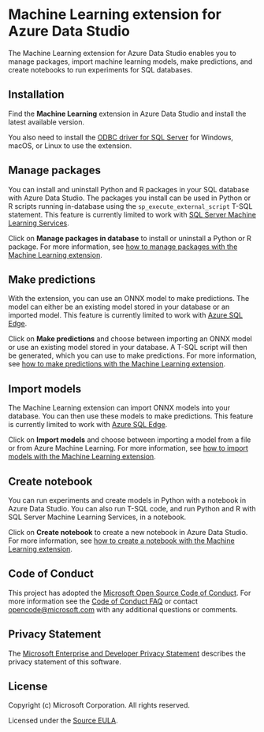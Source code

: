 # Machine Learning extension for Azure Data Studio

The Machine Learning extension for Azure Data Studio enables you to manage packages, import machine learning models, make predictions, and create notebooks to run experiments for SQL databases.

## Installation

Find the **Machine Learning** extension in Azure Data Studio and install the latest available version.

You also need to install the [ODBC driver for SQL Server](https://go.microsoft.com/fwlink/?linkid=2129818) for Windows, macOS, or Linux to use the extension.

## Manage packages

You can install and uninstall Python and R packages in your SQL database with Azure Data Studio. The packages you install can be used in Python or R scripts running in-database using the `sp_execute_external_script` T-SQL statement. This feature is currently limited to work with [SQL Server Machine Learning Services](#).

Click on **Manage packages in database** to install or uninstall a Python or R package. For more information, see [how to manage packages with the Machine Learning extension](#).

## Make predictions

With the extension, you can use an ONNX model to make predictions. The model can either be an existing model stored in your database or an imported model. This feature is currently limited to work with [Azure SQL Edge](#).

Click on **Make predictions** and choose between importing an ONNX model or use an existing model stored in your database. A T-SQL script will then be generated, which you can use to make predictions. For more information, see [how to make predictions with the Machine Learning extension](#).

## Import models

The Machine Learning extension can import ONNX models into your database. You can then use these models to make predictions. This feature is currently limited to work with [Azure SQL Edge](#).

Click on **Import models** and choose between importing a model from a file or from Azure Machine Learning. For more information, see [how to import models with the Machine Learning extension](#).

## Create notebook

You can run experiments and create models in Python with a notebook in Azure Data Studio. You can also run T-SQL code, and run Python and R with SQL Server Machine Learning Services, in a notebook.

Click on **Create notebook** to create a new notebook in Azure Data Studio. For more information, see [how to create a notebook with the Machine Learning extension](#).

## Code of Conduct

This project has adopted the [Microsoft Open Source Code of Conduct](https://opensource.microsoft.com/codeofconduct/). For more information see the [Code of Conduct FAQ](https://opensource.microsoft.com/codeofconduct/faq/) or contact [opencode@microsoft.com](mailto:opencode@microsoft.com) with any additional questions or comments.

## Privacy Statement

The [Microsoft Enterprise and Developer Privacy Statement](https://privacy.microsoft.com/privacystatement) describes the privacy statement of this software.

## License

Copyright (c) Microsoft Corporation. All rights reserved.

Licensed under the [Source EULA](https://raw.githubusercontent.com/Microsoft/azuredatastudio/master/LICENSE.txt).

